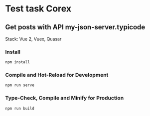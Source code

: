 # Test task Corex

## Get posts with API my-json-server.typicode

Stack: Vue 2, Vuex, Quasar

### Install

```sh
npm install
```

### Compile and Hot-Reload for Development

```sh
npm run serve
```

### Type-Check, Compile and Minify for Production

```sh
npm run build
```
